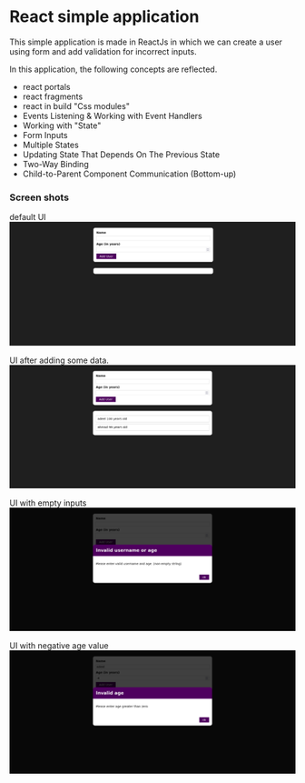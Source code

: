 #  React simple application


This simple application is made in ReactJs in which we can create a user using form and add validation for incorrect inputs.

In this application, the following concepts are reflected.

- react portals
- react fragments
- react in build "Css modules"
- Events Listening & Working with Event Handlers
- Working with "State"
- Form Inputs
- Multiple States
- Updating State That Depends On The Previous State
- Two-Way Binding
- Child-to-Parent Component Communication (Bottom-up)

### Screen shots

default UI
![Screen shot 1](screenshots/1.png "Screen shot 1")

UI after adding some data.
![Screen shot with empty input](screenshots/2.png "Screen shot with empty input")

UI with empty inputs
![Screen shot with empty input](screenshots/4.png "Screen shot with empty input")


UI with negative age value
![Screen shot with empty input](screenshots/5.png "Screen shot with empty input")

